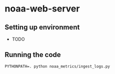 # noaa-web-server

## Setting up environment
- TODO

## Running the code
```
PYTHONPATH=. python noaa_metrics/ingest_logs.py
```
